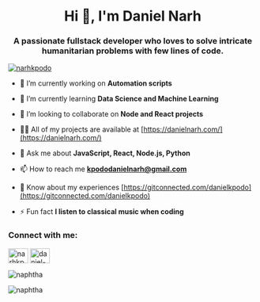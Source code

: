 <h1 align="center">Hi 👋, I'm Daniel Narh</h1>
<h3 align="center">A passionate fullstack developer who loves to solve intricate humanitarian problems with few lines of code.</h3>

<p align="left"> <a href="https://twitter.com/narhkpodo" target="blank"><img src="https://img.shields.io/twitter/follow/narhkpodo?logo=twitter&style=for-the-badge" alt="narhkpodo" /></a> </p>

- 🔭 I’m currently working on **Automation scripts**

- 🌱 I’m currently learning **Data Science and Machine Learning**

- 👯 I’m looking to collaborate on **Node and React projects**

- 👨‍💻 All of my projects are available at [https://danielnarh.com/](https://danielnarh.com/)

- 💬 Ask me about **JavaScript, React, Node.js, Python**

- 📫 How to reach me **kpododanielnarh@gmail.com**

- 📄 Know about my experiences [https://gitconnected.com/danielkpodo](https://gitconnected.com/danielkpodo)

- ⚡ Fun fact **I listen to classical music when coding**

<h3 align="left">Connect with me:</h3>
<p align="left">
<a href="https://twitter.com/narhkpodo" target="blank"><img align="center" src="https://raw.githubusercontent.com/rahuldkjain/github-profile-readme-generator/master/src/images/icons/Social/twitter.svg" alt="narhkpodo" height="30" width="40" /></a>
<a href="https://linkedin.com/in/daniel-narh-kpodo/" target="blank"><img align="center" src="https://raw.githubusercontent.com/rahuldkjain/github-profile-readme-generator/master/src/images/icons/Social/linked-in-alt.svg" alt="daniel-narh-kpodo/" height="30" width="40" /></a>
</p>

<p><img align="center" src="https://github-readme-stats.vercel.app/api/top-langs?username=naphtha&show_icons=true&locale=en&layout=compact" alt="naphtha" /></p>

<p><img align="center" src="https://github-readme-streak-stats.herokuapp.com/?user=naphtha&" alt="naphtha" /></p>


